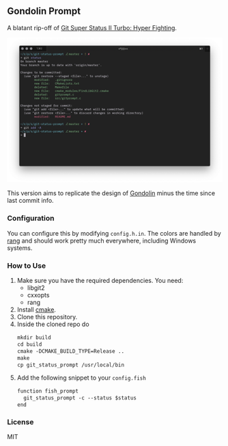## Gondolin Prompt

A blatant rip-off of [Git Super Status II Turbo: Hyper Fighting](https://github.com/deathlyfrantic/git-status-prompt).

![](assets/screenshot.png)

This version aims to replicate the design of [Gondolin](https://github.com/tylerreckart/gondolin) minus the time since last commit info.

### Configuration

You can configure this by modifying `config.h.in`. The colors are handled by [rang](https://github.com/agauniyal/rang) and should work pretty much everywhere, including Windows systems.

### How to Use

1. Make sure you have the required dependencies. You need:
   - libgit2
   - cxxopts
   - rang
2. Install [cmake](https://cmake.org).
3. Clone this repository.
4. Inside the cloned repo do
   ```
   mkdir build
   cd build
   cmake -DCMAKE_BUILD_TYPE=Release ..
   make
   cp git_status_prompt /usr/local/bin
   ```
5. Add the following snippet to your `config.fish`
   ```
   function fish_prompt
     git_status_prompt -c --status $status
   end
   ```

### License

MIT
